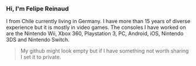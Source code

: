 ### Hi, I'm Felipe Reinaud

I from Chile currently living in Germany. I have more than 15 years of diverse experience but it is mostly in video games. The consoles I have worked on are the Nintendo Wii, Xbox 360, Playstation 3, PC, Android, iOS, Nintendo 3DS and Nintendo Switch.

> My github might look empty but if I have something not worth sharing I set it to private.

